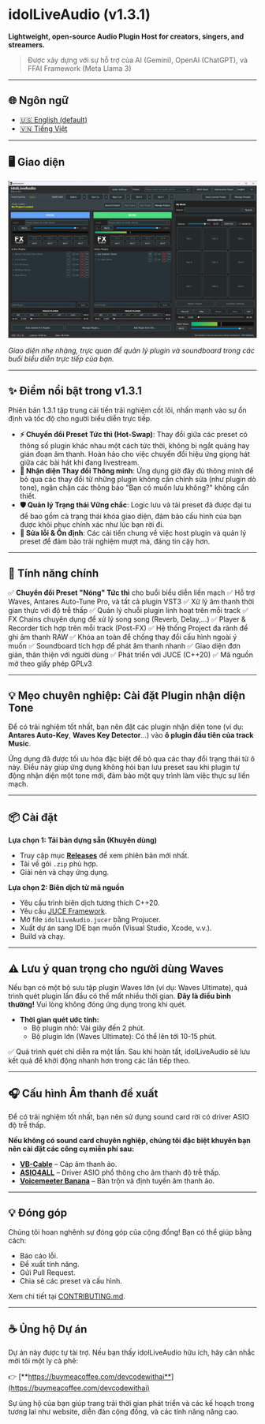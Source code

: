 # idolLiveAudio (v1.3.1)

**Lightweight, open-source Audio Plugin Host for creators, singers, and streamers.**

> Được xây dựng với sự hỗ trợ của AI (Gemini), OpenAI (ChatGPT), và FFAI Framework (Meta Llama 3)

---

## 🌐 Ngôn ngữ

- [🇺🇸 English (default)](README.md)
- [🇻🇳 Tiếng Việt](README.vi.md)

---

## 🖥️ Giao diện

![idolLiveAudio Main Interface](docs/images/screenshot_main.png)

*Giao diện nhẹ nhàng, trực quan để quản lý plugin và soundboard trong các buổi biểu diễn trực tiếp của bạn.*

---

## ✨ Điểm nổi bật trong v1.3.1

Phiên bản 1.3.1 tập trung cải tiến trải nghiệm cốt lõi, nhấn mạnh vào sự ổn định và tốc độ cho người biểu diễn trực tiếp.

* **⚡️ Chuyển đổi Preset Tức thì (Hot-Swap)**: Thay đổi giữa các preset có thông số plugin khác nhau một cách tức thời, không bị ngắt quãng hay gián đoạn âm thanh. Hoàn hảo cho việc chuyển đổi hiệu ứng giọng hát giữa các bài hát khi đang livestream.
* **🧠 Nhận diện Thay đổi Thông minh**: Ứng dụng giờ đây đủ thông minh để bỏ qua các thay đổi từ những plugin không cần chỉnh sửa (như plugin dò tone), ngăn chặn các thông báo "Bạn có muốn lưu không?" không cần thiết.
* **🛡️ Quản lý Trạng thái Vững chắc**: Logic lưu và tải preset đã được đại tu để bao gồm cả trạng thái khóa giao diện, đảm bảo cấu hình của bạn được khôi phục chính xác như lúc bạn rời đi.
* **🐛 Sửa lỗi & Ổn định**: Các cải tiến chung về việc host plugin và quản lý preset để đảm bảo trải nghiệm mượt mà, đáng tin cậy hơn.

---

## 🚀 Tính năng chính

✅ **Chuyển đổi Preset "Nóng" Tức thì** cho buổi biểu diễn liền mạch
✅ Hỗ trợ Waves, Antares Auto-Tune Pro, và tất cả plugin VST3
✅ Xử lý âm thanh thời gian thực với độ trễ thấp
✅ Quản lý chuỗi plugin linh hoạt trên mỗi track
✅ FX Chains chuyên dụng để xử lý song song (Reverb, Delay,...)
✅ Player & Recorder tích hợp trên mỗi track (Post-FX)
✅ Hệ thống Project đa rãnh để ghi âm thanh RAW
✅ Khóa an toàn để chống thay đổi cấu hình ngoài ý muốn
✅ Soundboard tích hợp để phát âm thanh nhanh
✅ Giao diện đơn giản, thân thiện với người dùng
✅ Phát triển với JUCE (C++20)
✅ Mã nguồn mở theo giấy phép GPLv3

---

## 💡 Mẹo chuyên nghiệp: Cài đặt Plugin nhận diện Tone

Để có trải nghiệm tốt nhất, bạn nên đặt các plugin nhận diện tone (ví dụ: **Antares Auto-Key**, **Waves Key Detector**...) vào **ô plugin đầu tiên của track Music**.

Ứng dụng đã được tối ưu hóa đặc biệt để bỏ qua các thay đổi trạng thái từ ô này. Điều này giúp ứng dụng không hỏi bạn lưu preset sau khi plugin tự động nhận diện một tone mới, đảm bảo một quy trình làm việc thực sự liền mạch.

---

## 📦 Cài đặt

**Lựa chọn 1: Tải bản dựng sẵn (Khuyên dùng)**

* Truy cập mục [**Releases**](https://github.com/DEVCodeWithAI/idolLiveAudio/releases) để xem phiên bản mới nhất.
* Tải về gói `.zip` phù hợp.
* Giải nén và chạy ứng dụng.

**Lựa chọn 2: Biên dịch từ mã nguồn**

* Yêu cầu trình biên dịch tương thích C++20.
* Yêu cầu [JUCE Framework](https://juce.com).
* Mở file `idolLiveAudio.jucer` bằng Projucer.
* Xuất dự án sang IDE bạn muốn (Visual Studio, Xcode, v.v.).
* Build và chạy.

---

## ⚠️ Lưu ý quan trọng cho người dùng Waves

Nếu bạn có một bộ sưu tập plugin Waves lớn (ví dụ: Waves Ultimate), quá trình quét plugin lần đầu có thể mất nhiều thời gian. **Đây là điều bình thường!** Vui lòng không đóng ứng dụng trong khi quét.

* **Thời gian quét ước tính:**
    * Bộ plugin nhỏ: Vài giây đến 2 phút.
    * Bộ plugin lớn (Waves Ultimate): Có thể lên tới 10-15 phút.

✅ Quá trình quét chỉ diễn ra một lần. Sau khi hoàn tất, idolLiveAudio sẽ lưu kết quả để khởi động nhanh hơn trong các lần tiếp theo.

---

## 🎧 Cấu hình Âm thanh đề xuất

Để có trải nghiệm tốt nhất, bạn nên sử dụng sound card rời có driver ASIO độ trễ thấp.

**Nếu không có sound card chuyên nghiệp, chúng tôi đặc biệt khuyên bạn nên cài đặt các công cụ miễn phí sau:**

* [**VB-Cable**](https://vb-audio.com/Cable/) – Cáp âm thanh ảo.
* [**ASIO4ALL**](https://www.asio4all.org/) – Driver ASIO phổ thông cho âm thanh độ trễ thấp.
* [**Voicemeeter Banana**](https://vb-audio.com/Voicemeeter/banana.htm) – Bàn trộn và định tuyến âm thanh ảo.

---

## 💡 Đóng góp

Chúng tôi hoan nghênh sự đóng góp của cộng đồng! Bạn có thể giúp bằng cách:

* Báo cáo lỗi.
* Đề xuất tính năng.
* Gửi Pull Request.
* Chia sẻ các preset và cấu hình.

Xem chi tiết tại [CONTRIBUTING.md](CONTRIBUTING.md).

---

## ☕ Ủng hộ Dự án

Dự án này được tự tài trợ. Nếu bạn thấy idolLiveAudio hữu ích, hãy cân nhắc mời tôi một ly cà phê:

👉 [**https://buymeacoffee.com/devcodewithai**](https://buymeacoffee.com/devcodewithai)

Sự ủng hộ của bạn giúp trang trải thời gian phát triển và các kế hoạch trong tương lai như website, diễn đàn cộng đồng, và các tính năng nâng cao.